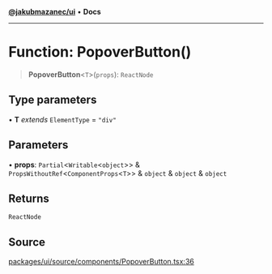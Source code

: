 [**@jakubmazanec/ui**](../README.md) • **Docs**

---

# Function: PopoverButton()

> **PopoverButton**\<`T`\>(`props`): `ReactNode`

## Type parameters

• **T** _extends_ `ElementType` = `"div"`

## Parameters

• **props**: `Partial`\<`Writable`\<`object`\>\> & `PropsWithoutRef`\<`ComponentProps`\<`T`\>\> &
`object` & `object` & `object`

## Returns

`ReactNode`

## Source

[packages/ui/source/components/PopoverButton.tsx:36](https://github.com/jakubmazanec/tools/blob/bb20df5276ddb119762948adc2cda520aef09f0f/packages/ui/source/components/PopoverButton.tsx#L36)
